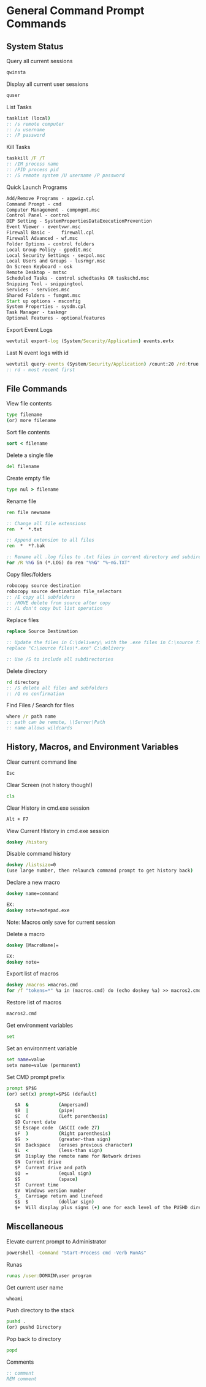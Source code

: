 # General Command Prompt Commands

## System Status

Query all current sessions
```cmd
qwinsta
```

Display all current user sessions
```cmd
quser
```

List Tasks
```cmd
tasklist (local)
:: /s remote computer 
:: /u username 
:: /P password
```

Kill Tasks
```cmd
taskkill /F /T
:: /IM process name
:: /PID process pid
:: /S remote system /U username /P password
```

Quick Launch Programs
```cmd
Add/Remove Programs - appwiz.cpl
Command Prompt - cmd
Computer Management - compmgmt.msc
Control Panel - control
DEP Setting - SystemPropertiesDataExecutionPrevention
Event Viewer - eventvwr.msc
Firewall Basic - 	firewall.cpl
Firewall Advanced - wf.msc
Folder Options - control folders
Local Group Policy - gpedit.msc
Local Security Settings - secpol.msc
Local Users and Groups - lusrmgr.msc
On Screen Keyboard - osk
Remote Desktop - mstsc
Scheduled Tasks - control schedtasks OR taskschd.msc
Snipping Tool - snippingtool
Services - services.msc
Shared Folders - fsmgmt.msc
Start up options - msconfig
System Properties - sysdm.cpl
Task Manager - taskmgr
Optional Features - optionalfeatures
```

Export Event Logs
```cmd
wevtutil export-log (System/Security/Application) events.evtx
```

Last N event logs with id
```cmd
wevtutil query-events (System/Security/Application) /count:20 /rd:true /format:text /q:"Event[System[(EventID=12)]]"
:: rd - most recent first
```

## File Commands

View file contents
```cmd
type filename
(or) more filename
```

Sort file contents
```cmd
sort < filename
```

Delete a single file
```cmd
del filename
```

Create empty file
```cmd
type nul > filename
```

Rename file
```cmd
ren file newname

:: Change all file extensions
ren  *  *.txt

:: Append extension to all files
ren  *  *?.bak

:: Rename all .log files to .txt files in current directory and subdirectories
For /R %%G in (*.LOG) do ren "%%G" "%~nG.TXT"
```

Copy files/folders
```cmd
robocopy source destination
robocopy source destination file_selectors
:: /E copy all subfolders
:: /MOVE delete from source after copy
:: /L don't copy but list operation
```

Replace files
```cmd
replace Source Destination

:: Update the files in C:\delivery\ with the .exe files in C:\source files\
replace "C:\source files\*.exe" C:\delivery

:: Use /S to include all subdirectories
```

Delete directory
```cmd
rd directory
:: /S delete all files and subfolders
:: /Q no confirmation
```

Find Files / Search for files
```cmd
where /r path name
:: path can be remote, \\Server\Path
:: name allows wildcards
```

## History, Macros, and Environment Variables

Clear current command line
```cmd
Esc
```

Clear Screen (not history though!)
```cmd
cls
```

Clear History in cmd.exe session
```cmd
Alt + F7
```

View Current History in cmd.exe session
```cmd
doskey /history
```

Disable command history
```cmd
doskey /listsize=0
(use large number, then relaunch command prompt to get history back)
```

Declare a new macro
```cmd
doskey name=command

EX:
doskey note=notepad.exe
```
Note: Macros only save for current session

Delete a macro
```cmd
doskey [MacroName]=

EX:
doskey note=
```

Export list of macros
```cmd
doskey /macros >macros.cmd
for /f "tokens=*" %a in (macros.cmd) do (echo doskey %a) >> macros2.cmd
```

Restore list of macros
```cmd
macros2.cmd
```

Get environment variables
```cmd
set
```

Set an environment variable
```cmd
set name=value
setx name=value (permanent)
```

Set CMD prompt prefix
```cmd
prompt $P$G
(or) set(x) prompt=$P$G (default)

   $A  &           (Ampersand) 
   $B  |           (pipe) 
   $C  (           (Left parenthesis) 
   $D Current date 
   $E Escape code  (ASCII code 27) 
   $F  )           (Right parenthesis) 
   $G  >           (greater-than sign) 
   $H  Backspace   (erases previous character) 
   $L  <           (less-than sign) 
   $M  Display the remote name for Network drives
   $N  Current drive 
   $P  Current drive and path 
   $Q  =           (equal sign) 
   $S              (space) 
   $T  Current time 
   $V  Windows version number 
   $_  Carriage return and linefeed 
   $$  $           (dollar sign)
   $+  Will display plus signs (+) one for each level of the PUSHD directory stack
```

## Miscellaneous

Elevate current prompt to Administrator
```cmd
powershell -Command "Start-Process cmd -Verb RunAs"
```

Runas
```cmd
runas /user:DOMAIN\user program
```

Get current user name
```cmd
whoami
```

Push directory to the stack
```cmd
pushd .
(or) pushd Directory
```

Pop back to directory
```cmd
popd
```

Comments
```cmd
:: comment
REM comment
```
